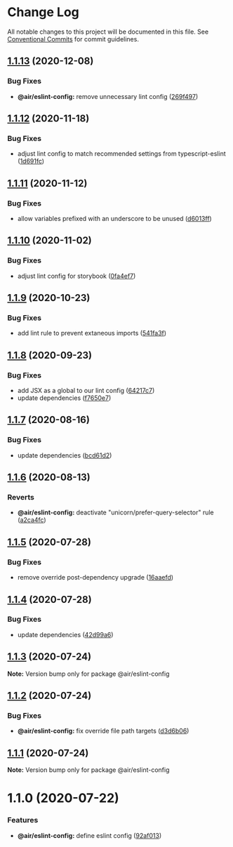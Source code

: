 # Change Log

All notable changes to this project will be documented in this file.
See [Conventional Commits](https://conventionalcommits.org) for commit guidelines.

## [1.1.13](https://github.com/AirLabsTeam/web-core/compare/@air/eslint-config@1.1.12...@air/eslint-config@1.1.13) (2020-12-08)

### Bug Fixes

- **@air/eslint-config:** remove unnecessary lint config ([269f497](https://github.com/AirLabsTeam/web-core/commit/269f4976185a5843c67a6724d75b29254933e2a9))

## [1.1.12](https://github.com/AirLabsTeam/web-core/compare/@air/eslint-config@1.1.11...@air/eslint-config@1.1.12) (2020-11-18)

### Bug Fixes

- adjust lint config to match recommended settings from typescript-eslint ([1d691fc](https://github.com/AirLabsTeam/web-core/commit/1d691fc3097ee568c5d2c68ceb4f9505e9cd83d0))

## [1.1.11](https://github.com/AirLabsTeam/web-core/compare/@air/eslint-config@1.1.10...@air/eslint-config@1.1.11) (2020-11-12)

### Bug Fixes

- allow variables prefixed with an underscore to be unused ([d6013ff](https://github.com/AirLabsTeam/web-core/commit/d6013ffc47c2cebd3e1551ecbc1bc0fcfa9c671a))

## [1.1.10](https://github.com/AirLabsTeam/web-core/compare/@air/eslint-config@1.1.9...@air/eslint-config@1.1.10) (2020-11-02)

### Bug Fixes

- adjust lint config for storybook ([0fa4ef7](https://github.com/AirLabsTeam/web-core/commit/0fa4ef7774eef0b3bd11f3acb975ccbe366faf5f))

## [1.1.9](https://github.com/AirLabsTeam/web-core/compare/@air/eslint-config@1.1.8...@air/eslint-config@1.1.9) (2020-10-23)

### Bug Fixes

- add lint rule to prevent extaneous imports ([541fa3f](https://github.com/AirLabsTeam/web-core/commit/541fa3f24451c0d8176af3ca70608290dbcb87c1))

## [1.1.8](https://github.com/AirLabsTeam/web-core/compare/@air/eslint-config@1.1.7...@air/eslint-config@1.1.8) (2020-09-23)

### Bug Fixes

- add JSX as a global to our lint config ([64217c7](https://github.com/AirLabsTeam/web-core/commit/64217c72f9d3c56517542d2756bdb6473a0c8872))
- update dependencies ([f7650e7](https://github.com/AirLabsTeam/web-core/commit/f7650e758d3799f646416e110452067857732b83))

## [1.1.7](https://github.com/AirLabsTeam/web-core/compare/@air/eslint-config@1.1.6...@air/eslint-config@1.1.7) (2020-08-16)

### Bug Fixes

- update dependencies ([bcd61d2](https://github.com/AirLabsTeam/web-core/commit/bcd61d263cbc5b4ce5af4f4b371b1328429cbac7))

## [1.1.6](https://github.com/AirLabsTeam/web-core/compare/@air/eslint-config@1.1.5...@air/eslint-config@1.1.6) (2020-08-13)

### Reverts

- **@air/eslint-config:** deactivate "unicorn/prefer-query-selector" rule ([a2ca4fc](https://github.com/AirLabsTeam/web-core/commit/a2ca4fc3b1b8db00cf872aac5b78b3f9925bb3b7))

## [1.1.5](https://github.com/AirLabsTeam/web-core/compare/@air/eslint-config@1.1.4...@air/eslint-config@1.1.5) (2020-07-28)

### Bug Fixes

- remove override post-dependency upgrade ([16aaefd](https://github.com/AirLabsTeam/web-core/commit/16aaefd09121497a85652d017b90fddb628faee7))

## [1.1.4](https://github.com/AirLabsTeam/web-core/compare/@air/eslint-config@1.1.3...@air/eslint-config@1.1.4) (2020-07-28)

### Bug Fixes

- update dependencies ([42d99a6](https://github.com/AirLabsTeam/web-core/commit/42d99a627b1df4f1607ae369be43e4488a5d4a38))

## [1.1.3](https://github.com/AirLabsTeam/web-core/compare/@air/eslint-config@1.1.2...@air/eslint-config@1.1.3) (2020-07-24)

**Note:** Version bump only for package @air/eslint-config

## [1.1.2](https://github.com/AirLabsTeam/web-core/compare/@air/eslint-config@1.1.1...@air/eslint-config@1.1.2) (2020-07-24)

### Bug Fixes

- **@air/eslint-config:** fix override file path targets ([d3d6b06](https://github.com/AirLabsTeam/web-core/commit/d3d6b061111f7ca6e54b71513f4d24ace3824290))

## [1.1.1](https://github.com/AirLabsTeam/web-core/compare/@air/eslint-config@1.1.0...@air/eslint-config@1.1.1) (2020-07-24)

**Note:** Version bump only for package @air/eslint-config

# 1.1.0 (2020-07-22)

### Features

- **@air/eslint-config:** define eslint config ([92af013](https://github.com/AirLabsTeam/web-core/commit/92af013158635a2300574d533b544208dbb57e56))
